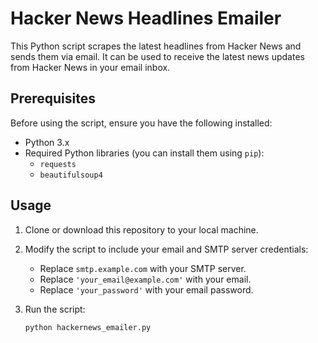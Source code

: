 # Hacker News Headlines Emailer

This Python script scrapes the latest headlines from Hacker News and sends them via email. It can be used to receive the latest news updates from Hacker News in your email inbox.

## Prerequisites

Before using the script, ensure you have the following installed:

- Python 3.x
- Required Python libraries (you can install them using `pip`):
  - `requests`
  - `beautifulsoup4`
  
## Usage

1. Clone or download this repository to your local machine.

2. Modify the script to include your email and SMTP server credentials:
   - Replace `smtp.example.com` with your SMTP server.
   - Replace `'your_email@example.com'` with your email.
   - Replace `'your_password'` with your email password.

3. Run the script:

   ```bash
   python hackernews_emailer.py

